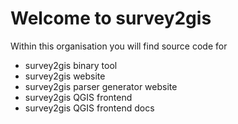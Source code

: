 # Welcome to survey2gis

Within this organisation you will find source code for 

- survey2gis binary tool
- survey2gis website
- survey2gis parser generator website
- survey2gis QGIS frontend
- survey2gis QGIS frontend docs
